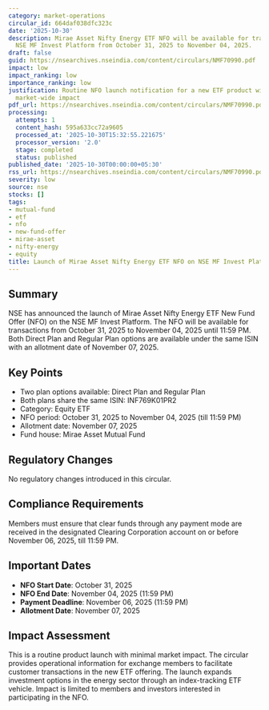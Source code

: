 ```yaml
---
category: market-operations
circular_id: 664daf038dfc323c
date: '2025-10-30'
description: Mirae Asset Nifty Energy ETF NFO will be available for transaction on
  NSE MF Invest Platform from October 31, 2025 to November 04, 2025.
draft: false
guid: https://nsearchives.nseindia.com/content/circulars/NMF70990.pdf
impact: low
impact_ranking: low
importance_ranking: low
justification: Routine NFO launch notification for a new ETF product with limited
  market-wide impact
pdf_url: https://nsearchives.nseindia.com/content/circulars/NMF70990.pdf
processing:
  attempts: 1
  content_hash: 595a633cc72a9605
  processed_at: '2025-10-30T15:32:55.221675'
  processor_version: '2.0'
  stage: completed
  status: published
published_date: '2025-10-30T00:00:00+05:30'
rss_url: https://nsearchives.nseindia.com/content/circulars/NMF70990.pdf
severity: low
source: nse
stocks: []
tags:
- mutual-fund
- etf
- nfo
- new-fund-offer
- mirae-asset
- nifty-energy
- equity
title: Launch of Mirae Asset Nifty Energy ETF NFO on NSE MF Invest Platform
---
```


## Summary

NSE has announced the launch of Mirae Asset Nifty Energy ETF New Fund Offer (NFO) on the NSE MF Invest Platform. The NFO will be available for transactions from October 31, 2025 to November 04, 2025 until 11:59 PM. Both Direct Plan and Regular Plan options are available under the same ISIN with an allotment date of November 07, 2025.

## Key Points

- Two plan options available: Direct Plan and Regular Plan
- Both plans share the same ISIN: INF769K01PR2
- Category: Equity ETF
- NFO period: October 31, 2025 to November 04, 2025 (till 11:59 PM)
- Allotment date: November 07, 2025
- Fund house: Mirae Asset Mutual Fund

## Regulatory Changes

No regulatory changes introduced in this circular.

## Compliance Requirements

Members must ensure that clear funds through any payment mode are received in the designated Clearing Corporation account on or before November 06, 2025, till 11:59 PM.

## Important Dates

- **NFO Start Date**: October 31, 2025
- **NFO End Date**: November 04, 2025 (11:59 PM)
- **Payment Deadline**: November 06, 2025 (11:59 PM)
- **Allotment Date**: November 07, 2025

## Impact Assessment

This is a routine product launch with minimal market impact. The circular provides operational information for exchange members to facilitate customer transactions in the new ETF offering. The launch expands investment options in the energy sector through an index-tracking ETF vehicle. Impact is limited to members and investors interested in participating in the NFO.